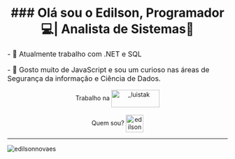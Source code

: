 <h1 align="center">
  ### Olá sou o Edilson, Programador💻| Analista de Sistemas📝  
</h1>

<p align="left" style="font-size: 1rem;">
  - 🔭 Atualmente trabalho com .NET e SQL
</p>
<p align="left" style="font-size: 1rem;">
  - 🌱 Gosto muito de JavaScript e sou um curioso nas áreas de Segurança da informação e Ciência de Dados.
</p>

<p align="center">
Trabalho na 
<a href="https://www.newconsoftware.com.br" target="blank"><img align="center" src="https://www.newconsoftware.com.br/newcon/site/templates/newcon/images/logo.png" alt="_luistak" height="40" width="110" /></a>
<br><br>
Quem sou? <a href="https://www.linkedin.com/in/edilson-novaes-18274b8b/" target="blank"><img align="center" src="https://img.icons8.com/color/48/000000/linkedin.png" alt="edilson-novaes" height="40" width="40" /></a>
</p>


<hr />
<p align="left"> <img src="https://github-readme-stats.vercel.app/api?username=edilsonnovaes&show_icons=true" alt="edilsonnovaes" /> </p>
